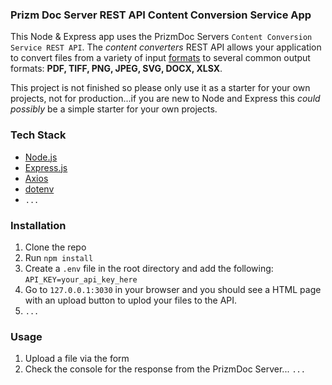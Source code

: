 ### Prizm Doc Server REST API Content Conversion Service App

This Node & Express app uses the PrizmDoc Servers `Content Conversion Service REST API`. The *content converters* REST API allows your application to convert files from a variety of input [formats](https://help.accusoft.com/PrizmDoc/latest/HTML/supported-file-formats.html) to several common output formats: **PDF, TIFF, PNG, JPEG, SVG, DOCX, XLSX**.

This project is not finished so please only use it as a starter for your own projects, not for production...if you are new to Node and Express this *could possibly* be a simple starter for your own projects.

### Tech Stack

-   [Node.js](https://nodejs.org/en/)
-   [Express.js](https://expressjs.com/)
-   [Axios](https://www.npmjs.com/package/axios)
-   [dotenv](https://www.npmjs.com/package/dotenv)
-   `...`

### Installation

1. Clone the repo
2. Run `npm install`
3. Create a `.env` file in the root directory and add the following: `API_KEY=your_api_key_here`
4. Go to `127.0.0.1:3030` in your browser and you should see a HTML page with an upload button to uplod your files to the API.
5. `...`

### Usage

1. Upload a file via the form
2. Check the console for the response from the PrizmDoc Server...
`...`
